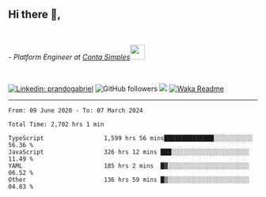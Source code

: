 <h2>Hi there  👋,</h2> </br>

<p><em>- Platform Engineer at <a href="https://contasimples.com">Conta Simples</a><img src="https://media.giphy.com/media/WUlplcMpOCEmTGBtBW/giphy.gif" width="30"> 
</em></p></br>


[![Linkedin: prandogabriel](https://img.shields.io/badge/-prandogabriel-blue?style=flat-square&logo=Linkedin&logoColor=white&link=https://www.linkedin.com/in/prandogabriel/)](https://www.linkedin.com/in/prandogabriel)
![GitHub followers](https://img.shields.io/github/followers/prandogabriel?label=Follow&style=social)
![](https://visitor-badge.glitch.me/badge?page_id=prandogabriel.prandogabriel)
[![Waka Readme](https://github.com/prandogabriel/prandogabriel/actions/workflows/update-stats.yml.yml/badge.svg)](https://github.com/prandogabriel/prandogabriel/actions/workflows/update-stats.yml.yml)

---

<!--START_SECTION:waka-->

```golang
From: 09 June 2020 - To: 07 March 2024

Total Time: 2,702 hrs 1 min

TypeScript                 1,599 hrs 56 mins██████████████░░░░░░░░░░░   56.36 %
JavaScript                 326 hrs 12 mins ███░░░░░░░░░░░░░░░░░░░░░░   11.49 %
YAML                       185 hrs 2 mins  █▓░░░░░░░░░░░░░░░░░░░░░░░   06.52 %
Other                      136 hrs 59 mins █▒░░░░░░░░░░░░░░░░░░░░░░░   04.83 %
```

<!--END_SECTION:waka-->
